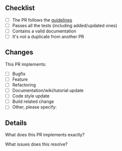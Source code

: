 ## Checklist

-   [ ] The PR follows the [guidelines](CONTRIBUTING.md)
-   [ ] Passes all the tests (including added/updated ones)
-   [ ] Contains a valid documentation
-   [ ] It's not a duplicate from another PR

## Changes
This PR implements:
-   [ ] Bugfix
-   [ ] Feature
-   [ ] Refactoring
-   [ ] Documentation/wiki/tutorial update
-   [ ] Code style update
-   [ ] Build related change
-   [ ] Other, please specify:

## Details
What does this PR implements exactly?

What issues does this resolve?
<!-- Fixes #1, Closes #2, Ref #3 -->

